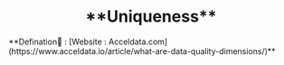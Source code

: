 <center><h1>**Uniqueness**</h1></center>  
**Defination📃 : [Website : Acceldata.com](https://www.acceldata.io/article/what-are-data-quality-dimensions/)**

